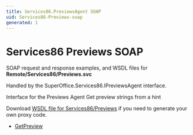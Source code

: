 ```yaml
---
title: Services86.PreviewsAgent SOAP
uid: Services86-Previews-soap
generated: 1
---
```


# Services86 Previews SOAP

SOAP request and response examples, and WSDL files for **Remote/Services86/Previews.svc**

Handled by the <see cref="T:SuperOffice.Services86.IPreviewsAgent">SuperOffice.Services86.IPreviewsAgent</see> interface.

Interface for the Previews Agent
Get preview strings from a hint

Download [WSDL file for Services86/Previews](../Services86-Previews.md) if you need to generate your own proxy code.

* [GetPreview](GetPreview.md)
